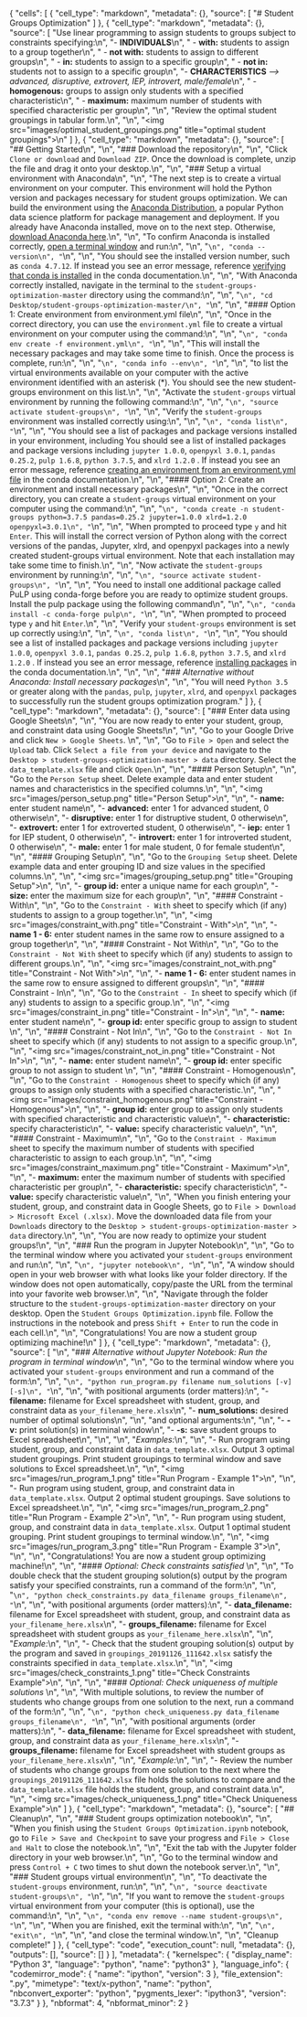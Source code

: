 {
 "cells": [
  {
   "cell_type": "markdown",
   "metadata": {},
   "source": [
    "# Student Groups Optimization"
   ]
  },
  {
   "cell_type": "markdown",
   "metadata": {},
   "source": [
    "Use linear programming to assign students to groups subject to constraints specifying:\n",
    "- __INDIVIDUALS__\n",
    "    - __with:__ students to assign to a group together\n",
    "    - __not with:__ students to assign to different groups\n",
    "    - __in:__ students to assign to a specific group\n",
    "    - __not in:__ students not to assign to a specific group\n",
    "- __CHARACTERISTICS__ _--> advanced, disruptive, extrovert, IEP, introvert, male/female_\n",
    "    - __homogenous:__ groups to assign only students with a specified characteristic\n",
    "    - __maximum:__ maximum number of students with specified characteristic per group\n",
    "\n",
    "Review the optimal student groupings in tabular form.\n",
    "\n",
    "<img src=\"images/optimal_student_groupings.png\" title=\"optimal student groupings\">\n"
   ]
  },
  {
   "cell_type": "markdown",
   "metadata": {},
   "source": [
    "## Getting Started\n",
    "\n",
    "### Download the repository\n",
    "\n",
    "Click  `Clone or download`  and `Download ZIP`. Once the download is complete, unzip the file and drag it onto your desktop.\n",
    "\n",
    "### Setup a virtual environment with Anaconda\n",
    "\n",
    "The next step is to create a virtual environment on your computer. This environment will hold the Python version and packages necessary for student groups optimization. We can build the environment using the [Anaconda Distribution](https://www.anaconda.com/what-is-anaconda/), a popular Python data science platform for package management and deployment. If you already have Anaconda installed, move on to the next step. Otherwise, [download Anaconda here](https://www.anaconda.com/download/).\n",
    "\n",
    "To confirm Anaconda is installed correctly, [open a terminal window](http://blog.teamtreehouse.com/introduction-to-the-mac-os-x-command-line) and run:\n",
    "\n",
    "```\n",
    "conda --version\n",
    "```\n",
    "\n",
    "You should see the installed version number, such as `conda 4.7.12`. If instead you see an error message, reference [verifying that conda is installed](https://docs.anaconda.com/anaconda/install/verify-install/) in the conda documentation.\n",
    "\n",
    "With Anaconda correctly installed, navigate in the terminal to the `student-groups-optimization-master` directory using the command:\n",
    "\n",
    "```\n",
    "cd Desktop/student-groups-optimization-master/\n",
    "```\n",
    "\n",
    "#### Option 1: Create environment from environment.yml file\n",
    "\n",
    "Once in the correct directory, you can use the `environment.yml` file to create a virtual environment on your computer using the command:\n",
    "\n",
    "```\n",
    "conda env create -f environment.yml\n",
    "```\n",
    "\n",
    "This will install the necessary packages and may take some time to finish. Once the process is complete, run:\n",
    "\n",
    "```\n",
    "conda info --env\n",
    "```\n",
    "\n",
    "to list the virtual environments available on your computer with the active environment identified with an asterisk (*). You should see the new student-groups environment on this list.\n",
    "\n",
    "Activate the `student-groups` virtual environment by running the following command:\n",
    "\n",
    "```\n",
    "source activate student-groups\n",
    "```\n",
    "\n",
    "Verify the `student-groups` environment was installed correctly using:\n",
    "\n",
    "```\n",
    "conda list\n",
    "```\n",
    "\n",
    "You should see a list of packages and package versions installed in your environment, including You should see a list of installed packages and package versions including `jupyter 1.0.0`, `openpyxl 3.0.1`, `pandas 0.25.2`, `pulp 1.6.8`, `python 3.7.5`, and `xlrd 1.2.0` . If instead you see an error message, reference [creating an environment from an environment.yml file](https://conda.io/docs/user-guide/tasks/manage-environments.html#creating-an-environment-from-an-environment-yml-file) in the conda documentation.\n",
    "\n",
    "#### Option 2: Create an environment and install necessary packages\n",
    "\n",
    "Once in the correct directory, you can create a `student-groups` virtual environment on your computer using the command:\n",
    "\n",
    "```\n",
    "conda create -n student-groups python=3.7.5 pandas=0.25.2 jupyter=1.0.0 xlrd=1.2.0 openpyxl=3.0.1\n",
    "```\n",
    "\n",
    "When prompted to proceed type `y` and hit `Enter`. This will install the correct version of Python along with the correct versions of the pandas, Jupyter, xlrd, and openpyxl packages into a newly created student-groups virtual environment. Note that each installation may take some time to finish.\n",
    "\n",
    "Now activate the `student-groups` environment by running:\n",
    "\n",
    "```\n",
    "source activate student-groups\n",
    "```\n",
    "\n",
    "You need to install one additional package called PuLP using conda-forge before you are ready to optimize student groups. Install the pulp package using the following command\n",
    "\n",
    "```\n",
    "conda install -c conda-forge pulp\n",
    "```\n",
    "\n",
    "When prompted to proceed type `y` and hit `Enter`.\n",
    "\n",
    "Verify your `student-groups` environment is set up correctly using:\n",
    "\n",
    "```\n",
    "conda list\n",
    "```\n",
    "\n",
    "You should see a list of installed packages and package versions including `jupyter 1.0.0`, `openpyxl 3.0.1`, `pandas 0.25.2`, `pulp 1.6.8`, `python 3.7.5`, and `xlrd 1.2.0` . If instead you see an error message, reference [installing packages](https://docs.anaconda.com/anaconda/user-guide/tasks/install-packages/) in the conda documentation.\n",
    "\n",
    "\n",
    "### *Alternative without Anaconda: Install necessary packages*\n",
    "\n",
    "You will need `Python 3.5` or greater along with the `pandas`, `pulp`, `jupyter`, `xlrd`, and `openpyxl` packages to successfully run the student groups optimization program."
   ]
  },
  {
   "cell_type": "markdown",
   "metadata": {},
   "source": [
    "### Enter data using Google Sheets\n",
    "\n",
    "You are now ready to enter your student, group, and constraint data using Google Sheets!\n",
    "\n",
    "Go to your Google Drive and click `New > Google Sheets`. \n",
    "\n",
    "Go to `File > Open` and select the `Upload` tab. Click `Select a file from your device` and navigate to the `Desktop > student-groups-optimization-master > data` directory. Select the `data_template.xlsx` file and click `Open`.\n",
    "\n",
    "#### Person Setup\n",
    "\n",
    "Go to the `Person Setup` sheet. Delete example data and enter student names and characteristics in the specified columns.\n",
    "\n",
    "<img src=\"images/person_setup.png\" title=\"Person Setup\">\n",
    "\n",
    "- __name:__ enter student name\n",
    "- __advanced:__ enter 1 for advanced student, 0 otherwise\n",
    "- __disruptive:__ enter 1 for distruptive student, 0 otherwise\n",
    "- __extrovert:__ enter 1 for extroverted student, 0 otherwise\n",
    "- __iep:__ enter 1 for IEP student, 0 otherwise\n",
    "- __introvert:__ enter 1 for introverted student, 0 otherwise\n",
    "- __male:__ enter 1 for male student, 0 for female student\n",
    "\n",
    "#### Grouping Setup\n",
    "\n",
    "Go to the `Grouping Setup` sheet. Delete example data and enter grouping ID and size values in the specified columns.\n",
    "\n",
    "<img src=\"images/grouping_setup.png\" title=\"Grouping Setup\">\n",
    "\n",
    "- __group id:__ enter a unique name for each group\n",
    "- __size:__ enter the maximum size for each group\n",
    "\n",
    "#### Constraint - With\n",
    "\n",
    "Go to the `Constraint - With` sheet to specify which (if any) students to assign to a group together.\n",
    "\n",
    "<img src=\"images/constraint_with.png\" title=\"Constraint - With\">\n",
    "\n",
    "- __name 1 - 6:__ enter student names in the same row to ensure assigned to a group together\n",
    "\n",
    "#### Constraint - Not With\n",
    "\n",
    "Go to the `Constraint - Not With` sheet to specify which (if any) students to assign to different groups.\n",
    "\n",
    "<img src=\"images/constraint_not_with.png\" title=\"Constraint - Not With\">\n",
    "\n",
    "- __name 1 - 6:__ enter student names in the same row to ensure assigned to different groups\n",
    "\n",
    "#### Constraint - In\n",
    "\n",
    "Go to the `Constraint - In` sheet to specify which (if any) students to assign to a specific group.\n",
    "\n",
    "<img src=\"images/constraint_in.png\" title=\"Constraint - In\">\n",
    "\n",
    "- __name:__ enter student name\n",
    "- __group id:__ enter specific group to assign to student \n",
    "\n",
    "#### Constraint - Not In\n",
    "\n",
    "Go to the `Constraint - Not In` sheet to specify which (if any) students to not assign to a specific group.\n",
    "\n",
    "<img src=\"images/constraint_not_in.png\" title=\"Constraint - Not In\">\n",
    "\n",
    "- __name:__ enter student name\n",
    "- __group id:__ enter specific group to not assign to student \n",
    "\n",
    "#### Constraint - Homogenous\n",
    "\n",
    "Go to the `Constraint - Homogenous` sheet to specify which (if any) groups to assign only students with a specified characteristic.\n",
    "\n",
    "<img src=\"images/constraint_homogenous.png\" title=\"Constraint - Homogenous\">\n",
    "\n",
    "- __group id:__ enter group to assign only students with specified characteristic and characteristic value\n",
    "- __characteristic:__ specify characteristic\n",
    "- __value:__ specify characteristic value\n",
    "\n",
    "#### Constraint - Maximum\n",
    "\n",
    "Go to the `Constraint - Maximum` sheet to specify the maximum number of students with specified characteristic to assign to each group.\n",
    "\n",
    "<img src=\"images/constraint_maximum.png\" title=\"Constraint - Maximum\">\n",
    "\n",
    "- __maximum:__ enter the maximum number of students with specified characteristic per group\n",
    "- __characteristic:__ specify characteristic\n",
    "- __value:__ specify characteristic value\n",
    "\n",
    "When you finish entering your student, group, and constraint data in Google Sheets, go to `File > Download > Microsoft Excel (.xlsx)`. Move the downloaded data file from your `Downloads` directory to the `Desktop > student-groups-optimization-master > data` directory.\n",
    "\n",
    "You are now ready to optimize your student groups!\n",
    "\n",
    "### Run the program in Jupyter Notebook\n",
    "\n",
    "Go to the terminal window where you activated your `student-groups` environment and run:\n",
    "\n",
    "```\n",
    "jupyter notebook\n",
    "```\n",
    "\n",
    "A window should open in your web browser with what looks like your folder directory. If the window does not open automatically, copy/paste the URL from the terminal into your favorite web browser.\n",
    "\n",
    "Navigate through the folder structure to the `student-groups-optimization-master` directory on your desktop. Open the `Student Groups Optimization.ipynb` file. Follow the instructions in the notebook and press `Shift + Enter` to run the code in each cell.\n",
    "\n",
    "Congratulations! You are now a student group optimizing machine!\n"
   ]
  },
  {
   "cell_type": "markdown",
   "metadata": {},
   "source": [
    "\n",
    "### _Alternative without Jupyter Notebook: Run the program in terminal window_\n",
    "\n",
    "Go to the terminal window where you activated your `student-groups` environment and run a command of the form:\n",
    "\n",
    "```\n",
    "python run_program.py filename num_solutions [-v] [-s]\n",
    "```\n",
    "\n",
    "with positional arguments (order matters):\n",
    "- __filename:__ filename for Excel spreadsheet with student, group, and constraint data as `your_filename_here.xlsx`\n",
    "- __num_solutions:__ desired number of optimal solutions\n",
    "\n",
    "and optional arguments:\n",
    "\n",
    "- __-v:__ print solution(s) in terminal window\n",
    "- __-s:__ save student groups to Excel spreadsheet\n",
    "\n",
    "\n",
    "_Examples:_\n",
    "\n",
    "- Run program using student, group, and constraint data in `data_template.xlsx`. Output 3 optimal student groupings. Print student groupings to terminal window and save solutions to Excel spreadsheet.\n",
    "\n",
    "<img src=\"images/run_program_1.png\" title=\"Run Program - Example 1\">\n",
    "\n",
    "- Run program using student, group, and constraint data in `data_template.xlsx`. Output 2 optimal student groupings. Save solutions to Excel spreadsheet.\n",
    "\n",
    "<img src=\"images/run_program_2.png\" title=\"Run Program - Example 2\">\n",
    "\n",
    "- Run program using student, group, and constraint data in `data_template.xlsx`. Output 1 optimal student grouping. Print student groupings to terminal window.\n",
    "\n",
    "<img src=\"images/run_program_3.png\" title=\"Run Program - Example 3\">\n",
    "\n",
    "\n",
    "Congratulations! You are now a student group optimizing machine!\n",
    "\n",
    "#### _Optional: Check constraints satisfied_ \n",
    "\n",
    "To double check that the student grouping solution(s) output by the program satisfy your specified constraints, run a command of the form:\n",
    "\n",
    "```\n",
    "python check_constraints.py data_filename groups_filename\n",
    "```\n",
    "\n",
    "with positional arguments (order matters):\n",
    "- __data_filename:__ filename for Excel spreadsheet with student, group, and constraint data as `your_filename_here.xlsx`\n",
    "- __groups_filename:__ filename for Excel spreadsheet with student groups as `your_filename_here.xlsx`\n",
    "\n",
    "_Example:_\n",
    "\n",
    "- Check that the student grouping solution(s) output by the program and saved in `groupings_20191126_111642.xlsx` satisfy the constraints specified in `data_template.xlsx`.\n",
    "\n",
    "<img src=\"images/check_constraints_1.png\" title=\"Check Constraints Example\">\n",
    "\n",
    "\n",
    "#### _Optional: Check uniqueness of multiple solutions_ \n",
    "\n",
    "With multiple solutions, to review the number of students who change groups from one solution to the next, run a command of the form:\n",
    "\n",
    "```\n",
    "python check_uniqueness.py data_filename groups_filename\n",
    "```\n",
    "\n",
    "with positional arguments (order matters):\n",
    "- __data_filename:__ filename for Excel spreadsheet with student, group, and constraint data as `your_filename_here.xlsx`\n",
    "- __groups_filename:__ filename for Excel spreadsheet with student groups as `your_filename_here.xlsx`\n",
    "\n",
    "_Example:_\n",
    "\n",
    "- Review the number of students who change groups from one solution to the next where the `groupings_20191126_111642.xlsx` file holds the solutions to compare and the `data_template.xlsx` file holds the student, group, and constraint data.\n",
    "\n",
    "<img src=\"images/check_uniqueness_1.png\" title=\"Check Uniqueness Example\">\n"
   ]
  },
  {
   "cell_type": "markdown",
   "metadata": {},
   "source": [
    "## Cleanup\n",
    "\n",
    "### Student groups optimization notebook\n",
    "\n",
    "When you finish using the `Student Groups Optimization.ipynb` notebook, go to `File > Save and Checkpoint` to save your progress and `File > Close and Halt` to close the notebook.\n",
    "\n",
    "Exit the tab with the Jupyter folder directory in your web browser.\n",
    "\n",
    "Go to the terminal window and press `Control + C` two times to shut down the notebook server.\n",
    "\n",
    "### Student groups virtual environment\n",
    "\n",
    "To deactivate the `student-groups` environment, run:\n",
    "\n",
    "```\n",
    "source deactivate student-groups\n",
    "```\n",
    "\n",
    "If you want to remove the `student-groups` virtual environment from your computer (this is optional), use the command:\n",
    "\n",
    "```\n",
    "conda env remove --name student-groups\n",
    "```\n",
    "\n",
    "When you are finished, exit the terminal with:\n",
    "\n",
    "```\n",
    "exit\n",
    "```\n",
    "\n",
    "and close the terminal window.\n",
    "\n",
    "Cleanup complete!"
   ]
  },
  {
   "cell_type": "code",
   "execution_count": null,
   "metadata": {},
   "outputs": [],
   "source": []
  }
 ],
 "metadata": {
  "kernelspec": {
   "display_name": "Python 3",
   "language": "python",
   "name": "python3"
  },
  "language_info": {
   "codemirror_mode": {
    "name": "ipython",
    "version": 3
   },
   "file_extension": ".py",
   "mimetype": "text/x-python",
   "name": "python",
   "nbconvert_exporter": "python",
   "pygments_lexer": "ipython3",
   "version": "3.7.3"
  }
 },
 "nbformat": 4,
 "nbformat_minor": 2
}
